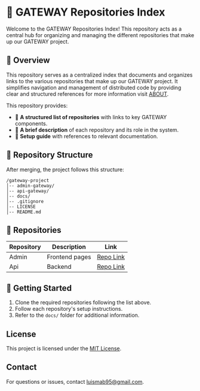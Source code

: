 # 📌 GATEWAY Repositories Index

Welcome to the GATEWAY Repositories Index! This repository acts as a central hub for organizing and managing the different repositories that make up our GATEWAY project.

## 🚀 Overview

This repository serves as a centralized index that documents and organizes links to the various repositories that make up our GATEWAY project. It simplifies navigation and management of distributed code by providing clear and structured references for more information visit [ABOUT](ABOUT.md).

This repository provides:
- 📂 **A structured list of repositories** with links to key GATEWAY components.
- 📝 **A brief description** of each repository and its role in the system.
- 📑 **Setup guide** with references to relevant documentation.


## 📌 Repository Structure

After merging, the project follows this structure:

```plaintext
/gateway-project
│-- admin-gateway/
│-- api-gateway/
│-- docs/
│-- .gitignore
│-- LICENSE
│-- README.md
```

## 🔗 Repositories

| Repository | Description | Link |
|------------|-------------|------|
| Admin | Frontend pages | [Repo Link](https://github.com/luismab95/admin-gateway.git) |
| Api | Backend | [Repo Link](https://github.com/luismab95/api-gateway.git) |

## 📖 Getting Started

1. Clone the required repositories following the list above.
2. Follow each repository's setup instructions.
3. Refer to the `docs/` folder for additional information.


## License
This project is licensed under the [MIT License](LICENSE).

## Contact
For questions or issues, contact [luismab95@gmail.com](mailto:luismab95@gmail.com).

